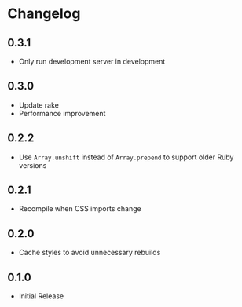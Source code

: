 # Changelog

## 0.3.1

- Only run development server in development

## 0.3.0

- Update rake
- Performance improvement

## 0.2.2

- Use `Array.unshift` instead of `Array.prepend` to support older Ruby versions

## 0.2.1

- Recompile when CSS imports change

## 0.2.0

- Cache styles to avoid unnecessary rebuilds

## 0.1.0

- Initial Release
